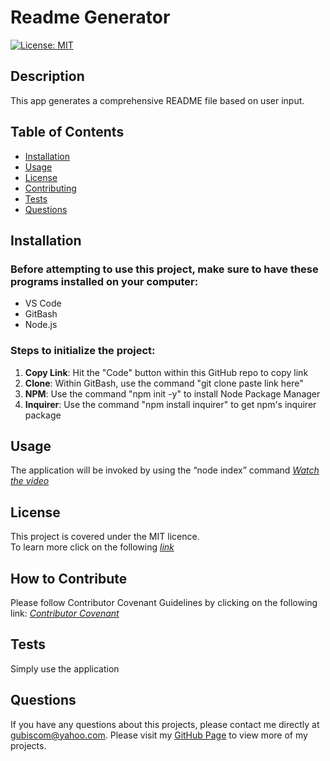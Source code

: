 # Readme Generator
 
[![License: MIT](https://img.shields.io/badge/License-MIT-yellow.svg)](https://opensource.org/licenses/MIT)
  
## Description 
This app generates a comprehensive README file based on user input.

## Table of Contents
* [Installation](#installation)
* [Usage](#usage)
* [License](#license)
* [Contributing](#contributing)
* [Tests](#tests)
* [Questions](#questions)
  
## Installation 
### Before attempting to use this project, make sure to have these programs installed on your computer:
* VS Code
* GitBash
* Node.js

### Steps to initialize the project:
1. **Copy Link**: Hit the "Code" button within this GitHub repo to copy link
2. **Clone**: Within GitBash, use the command "git clone paste link here"
3. **NPM**: Use the command "npm init -y" to install Node Package Manager
4. **Inquirer**: Use the command "npm install inquirer" to get npm's inquirer package

## Usage 
The application will be invoked by using the “node index” command
*[Watch the video ](https://drive.google.com/file/d/1yktDGfr4OjhE1zE_3EJfcfBB_rjL0w-S/view)*
  
## License
This project is covered under the MIT licence.  
To learn more click on the following *[link](https://opensource.org/licenses/MIT)*

## How to Contribute 
Please follow Contributor Covenant Guidelines by clicking on the following link: 
*[Contributor Covenant](https://www.contributor-covenant.org/)*

## Tests
Simply use the application

## Questions
If you have any questions about this projects, please contact me directly at gubiscom@yahoo.com. 
Please visit my [GitHub Page](https://github.com/Esztergb) to view more of my projects.